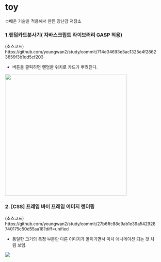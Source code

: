 # toy

ㅁ배운 기술을 적용해서 만든 장난감 저장소

<h3>1.랜덤카드분사기( 자바스크립트 라이브러리 GASP 적용) </h3>
(소스코드) https://github.com/youngwan2/study/commit/714e34693e5ac1325e4f28623659f3b1dd5cf203


- 버튼을 클릭하면 랜덤한 위치로 카드가 뿌려진다.
<img style ="width:400px" src ="https://user-images.githubusercontent.com/107159871/212520737-bf62f0da-a060-44ce-96b4-67be38cdc683.png ">


<h3>2. [CSS] 프레임 바이 프레임 이미지 렌더링</h3>
(소스코드) https://github.com/youngwan2/study/commit/27b6ffc88c9ab1e39a542928740175c50d55aa18?diff=unified

- 동일한 크기의 특정 부분만 다른 이미지가 돌아가면서 마치 애니메이션 되는 것 처럼 보임.
<img  sylte = "width:400px" src = "https://user-images.githubusercontent.com/107159871/212841385-d188051d-7d26-4cd5-aade-acdb520ed3bb.png">



